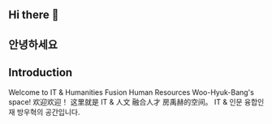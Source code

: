 ## Hi there 👋
## 안녕하세요

## Introduction
Welcome to IT & Humanities Fusion Human Resources Woo-Hyuk-Bang's space!
欢迎欢迎！ 这里就是 IT & 人文 融合人才 房禹赫的空间。
IT & 인문 융합인재 방우혁의 공간입니다.

<!--
**Woo-Hyuk-Bang/Woo-Hyuk-Bang** is a ✨ _special_ ✨ repository because its `README.md` (this file) appears on your GitHub profile.

Here are some ideas to get you started:

- 🔭 I’m currently working on ...
- 🌱 I’m currently learning ...
- 👯 I’m looking to collaborate on ...
- 🤔 I’m looking for help with ...
- 💬 Ask me about ...
- 📫 How to reach me: ...
- 😄 Pronouns: ...
- ⚡ Fun fact: ...
-->
